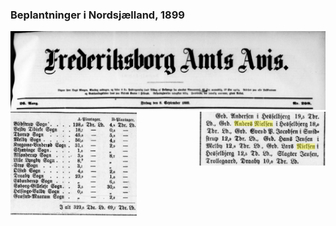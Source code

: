 ### Beplantninger i Nordsjælland, 1899

<img src="bilag/FAA1899sep8.red.png">
<img src="bilag/PlantageTabel.png" width="40%" style="float:left;">
<img src="bilag/Skovejere.png" width="40%" style="float:right;">
